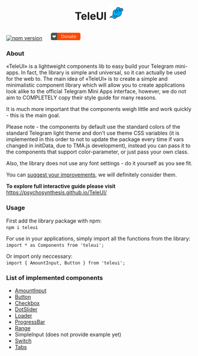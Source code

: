 <h1>
    <p align="center">
        TeleUI <img src="images/TeleUI logo.png" height="40" alt="TeleUI logo" />
    </p>
</h1>

[![npm version](https://img.shields.io/npm/v/teleui?color=%23047dec)](https://www.npmjs.org/package/teleui)      [![donation link](images/Donate.png)](https://github.com/Psychosynthesis/Donation)

### About

«TeleUI» is a lightweight components lib to easy build your Telegram mini-apps. In fact, the library is simple and universal, so it can actually be used for the web to. The main idea of «TeleUI» is to create a simple and minimalistic component library which will allow you to create applications look alike to the official Telegram Mini Apps interface, however, we do not aim to COMPLETELY copy their style guide for many reasons.

It is much more important that the components weigh little and work quickly - this is the main goal.

Please note - the components by default use the standard colors of the standard Telegram light theme and don't use theme CSS variables (it is implemented in this order to not to update the package every time if vars changed in initData, due to TMA.js development), instead you can pass it to the components that support color-parameter, or just pass your own class.

Also, the library does not use any font settings - do it yourself as you see fit.

You can [suggest your improvements](https://github.com/Psychosynthesis/TeleUI), we will definitely consider them.

**To explore full interactive guide please visit** https://psychosynthesis.github.io/TeleUI/

### Usage
First add the library package with npm: \
`npm i teleui`

For use in your applications, simply import all the functions from the library: \
`import * as Components from 'teleui';`

Or import only neccessary: \
`import { AmountInput, Button } from 'teleui';`

### List of implemented components
 - [AmountInput](https://psychosynthesis.github.io/TeleUI#amount-input)
 - [Button](https://psychosynthesis.github.io/TeleUI#button-component)
 - [Checkbox](https://psychosynthesis.github.io/TeleUI#checkbox-component)
 - [DotSlider](https://psychosynthesis.github.io/TeleUI#dot-slider)
 - [Loader](https://psychosynthesis.github.io/TeleUI#loader-component)
 - [ProgressBar](https://psychosynthesis.github.io/TeleUI#progress-bar)
 - [Range](https://psychosynthesis.github.io/TeleUI#range-component)
 - SimpleInput (does not provide example yet)
 - [Switch](https://psychosynthesis.github.io/TeleUI#switch-component)
 - [Tabs](https://psychosynthesis.github.io/TeleUI#tabs-component)
